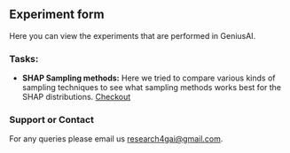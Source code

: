 ## Experiment form

Here you can view the experiments that are performed in GeniusAI.


### Tasks:
* **SHAP Sampling methods:** Here we tried to compare various kinds of sampling techniques to see what sampling methods works best for the SHAP distributions. [Checkout](https://github.com/geniusai-research/experiments/blob/main/docs/shap-sampling.md)


### Support or Contact

For any queries please email us research4gai@gmail.com.
